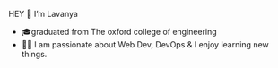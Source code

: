 HEY 👋 I’m Lavanya
- 🎓graduated from The oxford college of engineering
- 👨‍💻 I am passionate about Web Dev, DevOps & I enjoy learning new things.


<!---
Lavanya-perumal/Lavanya-perumal is a ✨ special ✨ repository because its `README.md` (this file) appears on your GitHub profile.
You can click the Preview link to take a look at your changes.
--->
